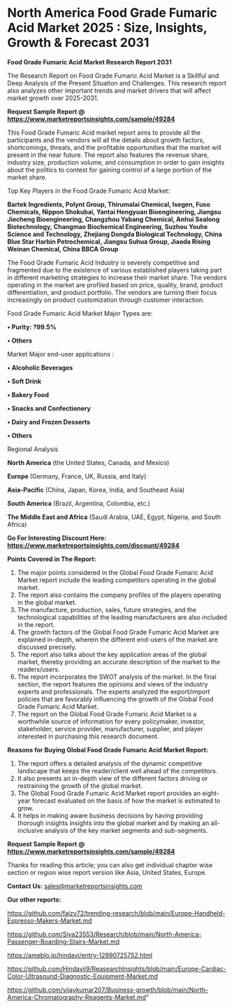 # North America Food Grade Fumaric Acid Market 2025 : Size, Insights, Growth & Forecast 2031

<strong>Food Grade Fumaric Acid Market Research Report 2031</strong>

The Research Report on Food Grade Fumaric Acid Market is a Skillful and Deep Analysis of the Present Situation and Challenges. This research report also analyzes other important trends and market drivers that will affect market growth over 2025-2031.

<strong>Request Sample Report @ <a href=https://www.marketreportsinsights.com/sample/49284>https://www.marketreportsinsights.com/sample/49284</a></strong>

This Food Grade Fumaric Acid market report aims to provide all the participants and the vendors will all the details about growth factors, shortcomings, threats, and the profitable opportunities that the market will present in the near future. The report also features the revenue share, industry size, production volume, and consumption in order to gain insights about the politics to contest for gaining control of a large portion of the market share.

Top Key Players in the Food Grade Fumaric Acid Market:

<strong>Bartek Ingredients, Polynt Group, Thirumalai Chemical, Isegen, Fuso Chemicals, Nippon Shokubai, Yantai Hengyuan Bioengineering, Jiangsu Jiecheng Bioengineering, Changzhou Yabang Chemical, Anhui Sealong Biotechnology, Changmao Biochemical Engineering, Suzhou Youhe Science and Technology, Zhejiang Dongda Biological Technology, China Blue Star Harbin Petrochemical, Jiangsu Suhua Group, Jiaoda Rising Weinan Chemical, China BBCA Group</strong>

The Food Grade Fumaric Acid Industry is severely competitive and fragmented due to the existence of various established players taking part in different marketing strategies to increase their market share. The vendors operating in the market are profiled based on price, quality, brand, product differentiation, and product portfolio. The vendors are turning their focus increasingly on product customization through customer interaction.

Food Grade Fumaric Acid Market Major Types are:

<strong>•  Purity: ?99.5%

•  Others</strong>

Market Major end-user applications :

<strong>•  Alcoholic Beverages

•  Soft Drink

•  Bakery Food

•  Snacks and Confectionery

•  Dairy and Frozen Desserts

•  Others</strong>

Regional Analysis

</u><strong><b>North America</b></strong> (the United States, Canada, and Mexico)

<strong><b>Europe </b></strong>(Germany, France, UK, Russia, and Italy)

<strong><b>Asia-Pacific</b></strong> (China, Japan, Korea, India, and Southeast Asia)

<strong><b>South America</b></strong> (Brazil, Argentina, Colombia, etc.)

<strong><b>The Middle East and Africa</b></strong> (Saudi Arabia, UAE, Egypt, Nigeria, and South Africa)

<strong>Go For Interesting Discount Here: <a href=https://www.marketreportsinsights.com/discount/49284>https://www.marketreportsinsights.com/discount/49284</a></strong>

<strong>Points Covered in The Report:</strong>
<ol>
  <li>The major points considered in the Global Food Grade Fumaric Acid Market report include the leading competitors operating in the global market.</li>
  <li>The report also contains the company profiles of the players operating in the global market.</li>
  <li>The manufacture, production, sales, future strategies, and the technological capabilities of the leading manufacturers are also included in the report.</li>
  <li>The growth factors of the Global Food Grade Fumaric Acid Market are explained in-depth, wherein the different end-users of the market are discussed precisely.</li>
  <li>The report also talks about the key application areas of the global market, thereby providing an accurate description of the market to the readers/users.</li>
  <li>The report incorporates the SWOT analysis of the market. In the final section, the report features the opinions and views of the industry experts and professionals. The experts analyzed the export/import policies that are favorably influencing the growth of the Global Food Grade Fumaric Acid Market.</li>
  <li>The report on the Global Food Grade Fumaric Acid Market is a worthwhile source of information for every policymaker, investor, stakeholder, service provider, manufacturer, supplier, and player interested in purchasing this research document.</li>
</ol>
<strong>Reasons for Buying Global Food Grade Fumaric Acid Market Report:</strong>

<ol>
  <li>The report offers a detailed analysis of the dynamic competitive landscape that keeps the reader/client well ahead of the competitors.</li>
  <li>It also presents an in-depth view of the different factors driving or restraining the growth of the global market.</li>
  <li>The Global Food Grade Fumaric Acid Market report provides an eight-year forecast evaluated on the basis of how the market is estimated to grow.</li>
  <li>It helps in making aware business decisions by having providing thorough insights insights into the global market and by making an all-inclusive analysis of the key market segments and sub-segments.</li>
</ol>
<strong>Request Sample Report @ <a href=https://www.marketreportsinsights.com/sample/49284>https://www.marketreportsinsights.com/sample/49284</a></strong>


Thanks for reading this article; you can also get individual chapter wise section or region wise report version like Asia, United States, Europe.

<strong>Contact Us:</strong>
sales@marketreportsinsights.com

<strong>Our other reports:</strong>

<a href=https://github.com/faizy72/trending-research/blob/main/Europe-Handheld-Espresso-Makers-Market.md>https://github.com/faizy72/trending-research/blob/main/Europe-Handheld-Espresso-Makers-Market.md</a>

<a href=https://github.com/Siya23553/Research/blob/main/North-America-Passenger-Boarding-Stairs-Market.md>https://github.com/Siya23553/Research/blob/main/North-America-Passenger-Boarding-Stairs-Market.md</a>

<a href=https://ameblo.jp/hindavi/entry-12890725752.html>https://ameblo.jp/hindavi/entry-12890725752.html</a>

<a href=https://github.com/Hindavii9/ReasearchInsights/blob/main/Europe-Cardiac-Color-Ultrasound-Diagnostic-Equipment-Market.md>https://github.com/Hindavii9/ReasearchInsights/blob/main/Europe-Cardiac-Color-Ultrasound-Diagnostic-Equipment-Market.md</a>

<a href=https://github.com/vijaykumar207/Business-growth/blob/main/North-America-Chromatography-Reagents-Market.md>https://github.com/vijaykumar207/Business-growth/blob/main/North-America-Chromatography-Reagents-Market.md</a>"
